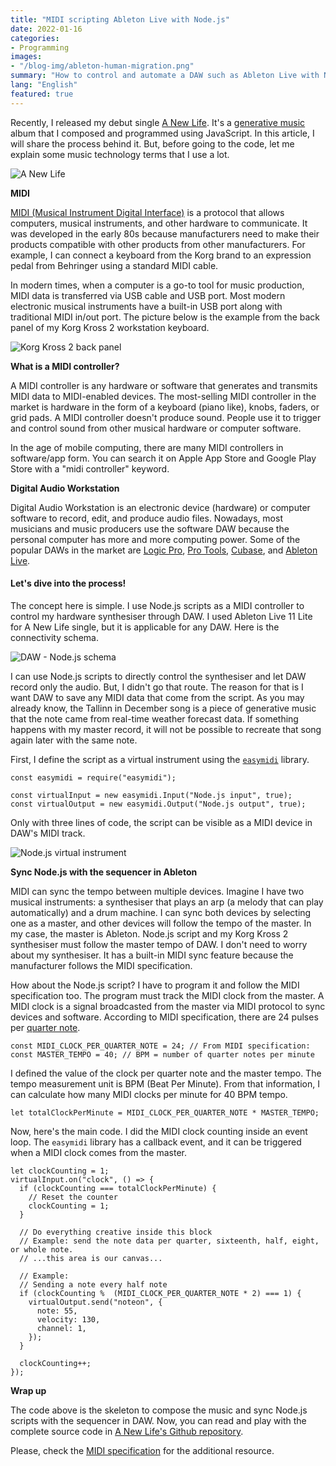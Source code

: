```yaml
---
title: "MIDI scripting Ableton Live with Node.js" 
date: 2022-01-16
categories:
- Programming
images:
- "/blog-img/ableton-human-migration.png"
summary: "How to control and automate a DAW such as Ableton Live with Node.js."
lang: "English"
featured: true
---
```


Recently, I released my debut single [A New Life](https://www.asepbagja.com/music/a-new-life-singles). It's a [generative music](https://en.wikipedia.org/wiki/Generative_music) album that I composed and programmed using JavaScript. In this article, I will share the process behind it. But, before going to the code, let me explain some music technology terms that I use a lot.

![A New Life](/music-img/a-new-life.jpg)

**MIDI**

[MIDI (Musical Instrument Digital Interface)](https://midi.org) is a protocol that allows computers, musical instruments, and other hardware to communicate. It was developed in the early 80s because manufacturers need to make their products compatible with other products from other manufacturers. For example, I can connect a keyboard from the Korg brand to an expression pedal from Behringer using a standard MIDI cable.

In modern times, when a computer is a go-to tool for music production, MIDI data is transferred via USB cable and USB port. Most modern electronic musical instruments have a built-in USB port along with traditional MIDI in/out port. The picture below is the example from the back panel of my Korg Kross 2 workstation keyboard.

![Korg Kross 2 back panel](/blog-img/korg-kross-back-panel.jpg)

**What is a MIDI controller?**

A MIDI controller is any hardware or software that generates and transmits MIDI data to MIDI-enabled devices. The most-selling MIDI controller in the market is hardware in the form of a keyboard (piano like), knobs, faders, or grid pads. A MIDI controller doesn't produce sound. People use it to trigger and control sound from other musical hardware or computer software.

In the age of mobile computing, there are many MIDI controllers in software/app form. You can search it on Apple App Store and Google Play Store with a "midi controller" keyword.

**Digital Audio Workstation**

Digital Audio Workstation is an electronic device (hardware) or computer software to record, edit, and produce audio files. Nowadays, most musicians and music producers use the software DAW because the personal computer has more and more computing power. Some of the popular DAWs in the market are [Logic Pro](https://apple.com/logic-pro/), [Pro Tools](https://www.avid.com/pro-tools), [Cubase](https://www.steinberg.net/cubase/), and [Ableton Live](https://ableton.com).

#### Let's dive into the process!

The concept here is simple. I use Node.js scripts as a MIDI controller to control my hardware synthesiser through DAW. I used Ableton Live 11 Lite for A New Life single, but it is applicable for any DAW. Here is the connectivity schema.

![DAW - Node.js schema](/blog-img/daw-connection.PNG)

I can use Node.js scripts to directly control the synthesiser and let DAW record only the audio. But, I didn't go that route. The reason for that is I want DAW to save any MIDI data that come from the script. As you may already know, the Tallinn in December song is a piece of generative music that the note came from real-time weather forecast data. If something happens with my master record, it will not be possible to recreate that song again later with the same note.

First, I define the script as a virtual instrument using the [`easymidi`](https://github.com/dinchak/node-easymidi) library.

```
const easymidi = require("easymidi");

const virtualInput = new easymidi.Input("Node.js input", true);
const virtualOutput = new easymidi.Output("Node.js output", true);
```

Only with three lines of code, the script can be visible as a MIDI device in DAW's MIDI track.

![Node.js virtual instrument](/blog-img/daw-node-script.png)

**Sync Node.js with the sequencer in Ableton**

MIDI can sync the tempo between multiple devices. Imagine I have two musical instruments: a synthesiser that plays an arp (a melody that can play automatically) and a drum machine. I can sync both devices by selecting one as a master, and other devices will follow the tempo of the master. In my case, the master is Ableton. Node.js script and my Korg Kross 2 synthesiser must follow the master tempo of DAW. I don't need to worry about my synthesiser. It has a built-in MIDI sync feature because the manufacturer follows the MIDI specification.

How about the Node.js script? I have to program it and follow the MIDI specification too. The program must track the MIDI clock from the master. A MIDI clock is a signal broadcasted from the master via MIDI protocol to sync devices and software. According to MIDI specification, there are 24 pulses per [quarter note](https://en.wikipedia.org/wiki/Quarter_note).

```
const MIDI_CLOCK_PER_QUARTER_NOTE = 24; // From MIDI specification:
const MASTER_TEMPO = 40; // BPM = number of quarter notes per minute
```

I defined the value of the clock per quarter note and the master tempo. The tempo measurement unit is BPM (Beat Per Minute). From that information, I can calculate how many MIDI clocks per minute for 40 BPM tempo.

```
let totalClockPerMinute = MIDI_CLOCK_PER_QUARTER_NOTE * MASTER_TEMPO;
```

Now, here's the main code. I did the MIDI clock counting inside an event loop. The `easymidi` library has a callback event, and it can be triggered when a MIDI clock comes from the master.

```
let clockCounting = 1;
virtualInput.on("clock", () => {
  if (clockCounting === totalClockPerMinute) {
    // Reset the counter
    clockCounting = 1;
  }
  
  // Do everything creative inside this block
  // Example: send the note data per quarter, sixteenth, half, eight, or whole note.
  // ...this area is our canvas...
  
  // Example:
  // Sending a note every half note
  if (clockCounting %  (MIDI_CLOCK_PER_QUARTER_NOTE * 2) === 1) {
    virtualOutput.send("noteon", {
      note: 55,
      velocity: 130,
      channel: 1,
    });   
  }

  clockCounting++;
});
```

**Wrap up**

The code above is the skeleton to compose the music and sync Node.js scripts with the sequencer in DAW. Now, you can read and play with the complete source code in [A New Life's Github repository](https://github.com/bepitulaz/generative-music).

Please, check the [MIDI specification](https://midi.org/specifications) for the additional resource.